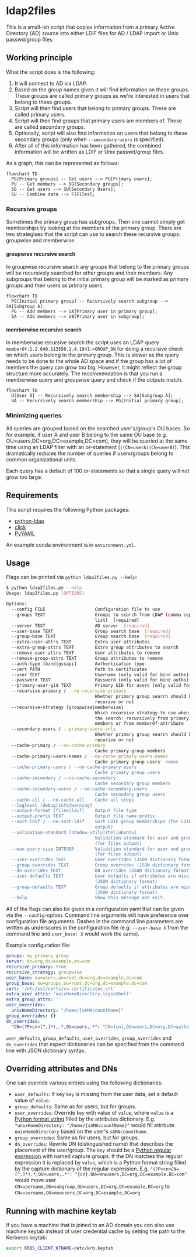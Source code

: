 # ldap2files

This is a small-ish script that copies information from a
primary Active Directory (AD) source into either LDIF files
for AD / LDAP import or Unix passwd/group files.

## Working principle

What the script does is the following:
1. It will connect to AD via LDAP.
2. Based on the group names given it will find information on these groups. These groups
   are called primary groups as we're interested in users that belong to these groups.
3. Script will then find users that belong to primary groups. These are called primary
   users.
4. Script will then find groups that primary users are members of. These are called
   secondary groups.
5. Optionally, script will also find information on users that belong to these secondary
   groups (only when `--secondary-users` is specified).
6. After all of this information has been gathered, the combined information will be written
   as LDIF or Unix passwd/group files.

As a graph, this can be represented as follows:

```mermaid
flowchart TD
  PG[Primary groups] -- Get users --> PU[Primary users];
  PU -- Get members --> SG[Secondary groups];
  SG -- Get users --> SU[Secondary Users];
  SU -- Combine data --> F[Files];
```

### Recursive groups

Sometimes the primary group has subgroups. Then one cannot simply get memberships by looking
at the members of the primary group. There are two strategises that the script can use to
search these recursive groups: groupwise and memberwise.

#### groupwise recursive search

In groupwise recursive search any groups that belong to the primary groups will be recursively
searched for other groups and their members. Any subgroups that belong to the initial primary
group will be marked as primary groups and their users as primary users.

```mermaid
flowchart TD
  PG[Initial primary group] -- Recursively search subgroup --> SA[Subgroup A];
  PG -- Add members --> UA[Primary user in primary group];
  SA -- Add members --> UB[Primary user in subgroup];
```

#### memberwise recursive search

In memberwise recursive search the script uses an LDAP query
`memberOf:1.2.840.113556.1.4.1941:=GROUP_DN` for doing a recursive check on which users
belong to the primary group. This is slower as the query needs to be done to the whole
AD space and if the group has a lot of members the query can grow too big. However,
it might reflect the group structure more accurately. The recommendation is that you
run a memberwise query and groupwise query and check if the outputs match.

```mermaid
flowchart TD
  U[User A] -- Recursively search membership --> SA[Subgroup A];
  SA -- Recursively search membership --> PG[Initial primary group];
```

### Minimizing queries

All queries are grouped based on the searched user's/group's OU bases.
So for example, if user A and user B belong to the same OU base
(e.g. OU=users,DC=org,DC=example,DC=com), they will be queried at the same
time using an LDAP filter with an or-statement (`|(CN=userA)(CN=userB)`).
This dramatically reduces the number of queries if users/groups belong to
common organizational units.

Each query has a default of 100 or-statements so that a single query will
not grow too large.

## Requirements

This script requires the following Python packages:
- [python-ldap](https://www.python-ldap.org/)
- [click](https://click.palletsprojects.com/)
- [PyYAML](https://pyyaml.org)

An example conda environment is in `environment.yml`.

## Usage

Flags can be printed via `python ldap2files.py --help`:

```sh
$ python ldap2files.py --help
Usage: ldap2files.py [OPTIONS]

Options:
  --config FILE                   Configuration file to use
  --groups TEXT                   Groups to search from LDAP (comma separated
                                  list)  [required]
  --server TEXT                   AD server  [required]
  --user-base TEXT                Group search base  [required]
  --group-base TEXT               Group search base  [required]
  --extra-user-attrs TEXT         Extra user attributes
  --extra-group-attrs TEXT        Extra group attributes to search
  --remove-user-attrs TEXT        User attributes to remove
  --remove-group-attrs TEXT       Group attributes to remove
  --auth-type [bind|gssapi]       Authentication type
  --cert PATH                     Path to certificates
  --user TEXT                     Username (only valid for bind auths)
  --password TEXT                 Password (only valid for bind auths)
  --primary-user-gid TEXT         Primary GID for users (only valid for files)
  --recursive-primary / --no-recursive-primary
                                  Whether primary group search should be
                                  recurive or not
  --recursive-strategy [groupwise|memberwise]
                                  Which recursive strategy to use when doing
                                  the search: recursively from primary groups
                                  members or from memberOf-attribute
  --secondary-users / --primary-users-only
                                  Whether primary group search should be
                                  recurive or not
  --cache-primary / --no-cache-primary
                                  Cache primary group members
  --cache-primary-users-names / --no-cache-primary-users-names
                                  Cache primary group users' names
  --cache-primary-users / --no-cache-primary-users
                                  Cache primary group users
  --cache-secondary / --no-cache-secondary
                                  Cache secondary group members
  --cache-secondary-users / --no-cache-secondary-users
                                  Cache secondary group users
  --cache-all / --no-cache-all    Cache all steps
  --loglevel [debug|info|warning]
  --output-format [files|ldif]    Output file type
  --output-prefix TEXT            Output file name prefix
  --sort-ldif / --no-sort-ldif    Sort LDIF group memberships (for LDIF
                                  output)
  --validation-standard [shadow-utils|rhel|ubuntu]
                                  Validation standard for user and group names
                                  (for files output)
  --max-query-size INTEGER        Validation standard for user and group names
                                  (for files output)
  --user-overrides TEXT           User overrides (JSON dictionary format)
  --group-overrides TEXT          Group overrides (JSON dictionary format)
  --dn-overrides TEXT             DN overrides (JSON dictionary format)
  --user-defaults TEXT            User defaults if attributes are missing
                                  (JSON dictionary format)
  --group-defaults TEXT           Group defaults if attributes are missing
                                  (JSON dictionary format)
  --help                          Show this message and exit.
```

All of the flags can also be given in a configuration yaml that can be
given via the `--config`-option. Command line arguments will have preference
over configuration file arguments. Dashes in the command line parameters are
written as underscores in the configuration file (e.g. `--user-base X` from
the command line and `user_base: X` would work the same).

Example configuration file:
```yml
groups: my_primary_group
server: dc=org,dc=example,dc=com
recursive_primary: True
recursive_strategy: groupwise
user_base: ou=users,ou=root,dc=org,dc=example,dc=com
group_base: ou=groups,ou=root,dc=org,dc=example,dc=com
cert: '/etc/ssl/certs/ca-certificates.crt'
extra_user_attrs: 'unixHomeDirectory,loginShell'
extra_group_attrs: ''
user_overrides:
  unixHomeDirectory: "/home/{sAMAccountName}"
group_overrides: {}
dn_overrides:
  "CN=(?P<cn>[^,]*),.*,OU=users,.*": "CN={cn},OU=users,DC=org,DC=aalto,DC=fi"
```

`user_defaults`, `group_defaults`, `user_overrides`, `group_overrides` and
`dn_overrides` that expect dictionaries can be specified from the command line with JSON
dictionary syntax.

## Overriding attributes and DNs

One can override various entries using the following dictionaries:

- `user_defaults`: If key `key` is missing from the user data, set a default value of `value`.
- `group_defaults`: Same as for users, but for groups.
- `user_overrides`: Override `key` with value of `value`, where `value` is a
  [Python format string](https://docs.python.org/3/library/string.html#formatstrings)
  filled by the attributes dictionary. E.g. `"unixHomeDirectory: "/home/{sAMAccountName}"`
  would fill attribute `unixHomeDirectory` based on the user's `sAMAccountName`.
- `group_overrides`: Same as for users, but for groups.
- `dn_overrides`: Rewrite DN (distinguished name) that describes the placement of the user/group.
  The `key` should be a
  [Python regular expression](https://docs.python.org/3/library/re.html#regular-expression-syntax)
  with named capture groups. If the DN matches the regular expression it is replaced by `value`,
  which is a Python format string filled by the capture dictionary of the regular expression.
  E.g. `"(?P<cn>CN=[^,]*).*,OU=users,.*": "{cn},OU=newusers,DC=org,DC=example,DC=com"` would
  move user `CN=username,OU=subgroup,OU=users,DC=org,DC=example,DC=org` to
  `CN=username,OU=newusers,DC=org,DC=example,DC=org`.

## Running with machine keytab

If you have a machine that is joined to an AD domain you can also use machine keytab
instead of user credential cache by setting the path to the Kerberos keytab:

```sh
export KRB5_CLIENT_KTNAME=/etc/krb.keytab
```
